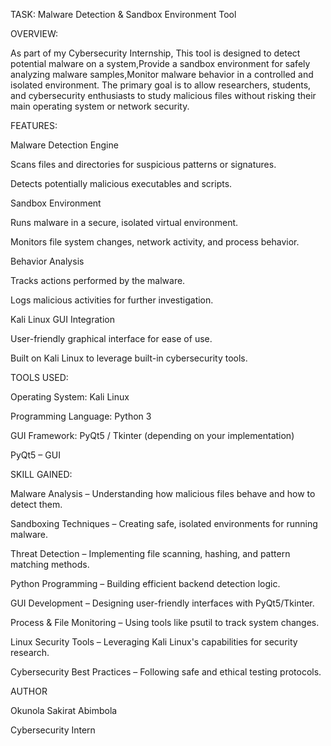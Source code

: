 TASK: Malware Detection & Sandbox Environment Tool
 
 
OVERVIEW:

As part of my Cybersecurity Internship, This tool is designed to detect potential malware on a system,Provide a sandbox environment for safely analyzing malware samples,Monitor malware behavior in a controlled and isolated environment. The primary goal is to allow researchers, students, and cybersecurity enthusiasts to study malicious files without risking their main operating system or network security.

FEATURES:

Malware Detection Engine

Scans files and directories for suspicious patterns or signatures.

Detects potentially malicious executables and scripts.

Sandbox Environment

Runs malware in a secure, isolated virtual environment.

Monitors file system changes, network activity, and process behavior.

Behavior Analysis

Tracks actions performed by the malware.

Logs malicious activities for further investigation.

Kali Linux GUI Integration

User-friendly graphical interface for ease of use.

Built on Kali Linux to leverage built-in cybersecurity tools.

TOOLS USED:

Operating System: Kali Linux

Programming Language: Python 3

GUI Framework: PyQt5 / Tkinter (depending on your implementation)

PyQt5 – GUI

SKILL GAINED:

Malware Analysis – Understanding how malicious files behave and how to detect them.

Sandboxing Techniques – Creating safe, isolated environments for running malware.

Threat Detection – Implementing file scanning, hashing, and pattern matching methods.

Python Programming – Building efficient backend detection logic.

GUI Development – Designing user-friendly interfaces with PyQt5/Tkinter.

Process & File Monitoring – Using tools like psutil to track system changes.

Linux Security Tools – Leveraging Kali Linux's capabilities for security research.

Cybersecurity Best Practices – Following safe and ethical testing protocols.

AUTHOR

Okunola Sakirat Abimbola

Cybersecurity Intern
